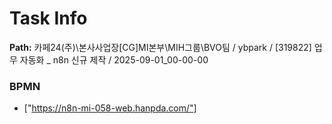 # Task Info

**Path:** 카페24(주)\본사사업장\[CG]MI본부\MIH그룹\BVO팀 / ybpark / [319822] 업무 자동화 _ n8n 신규 제작 / 2025-09-01_00-00-00

### BPMN
- ["https://n8n-mi-058-web.hanpda.com/"]

